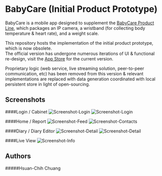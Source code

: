 # BabyCare (Initial Product Prototype)

BabyCare is a mobile app designed to supplement the [BabyCare Product Line](www.qbb.net), which packages an IP camera, a wristband (for collecting body temperature & heart rate), and a weight scale.

This repository hosts the implementation of the initial product prototype, which is now obsolete.   
The official version has undergone numerous iterations of UI & functional re-design, visit the [App Store](https://itunes.apple.com/app/qu-bao-bao-tie-xin-shou-hu/id968231213?mt=8) for the current version.
 
Proprietary logic (web service, live streaming solution, peer-to-peer communication, etc) has been removed from this version & relevant implementations are replaced with data generation coordinated with local persistent store in light of open-sourcing.  
  
  
  
## Screenshots

####Login / Cabinet
  ![Screenshot-Login](./Screenshots/screenshot-login.png) 
  ![Screenshot-Login](./Screenshots/screenshot-cabinet.png)

####Home / Report
  ![Screenshot-Feed](./Screenshots/screenshot-home.png) 
  ![Screenshot-Contacts](./Screenshots/screenshot-data-report.png)

####Diary / Diary Editor
  ![Screenshot-Detail](./Screenshots/screenshot-diary.png) 
  ![Screenshot-Detail](./Screenshots/screenshot-diary-editor.png)
 
####Live View
  ![Screenshot-Info](./Screenshots/screenshot-live-view.png)
  
## Authors
#####Hsuan-Chih Chuang
